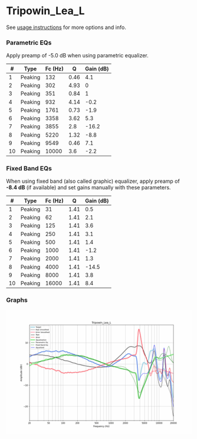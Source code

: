 # Tripowin_Lea_L
See [usage instructions](https://github.com/jaakkopasanen/AutoEq#usage) for more options and info.

### Parametric EQs
Apply preamp of -5.0 dB when using parametric equalizer.

|   # | Type    |   Fc (Hz) |    Q |   Gain (dB) |
|-----|---------|-----------|------|-------------|
|   1 | Peaking |       132 | 0.46 |         4.1 |
|   2 | Peaking |       302 | 4.93 |         0   |
|   3 | Peaking |       351 | 0.84 |         1   |
|   4 | Peaking |       932 | 4.14 |        -0.2 |
|   5 | Peaking |      1761 | 0.73 |        -1.9 |
|   6 | Peaking |      3358 | 3.62 |         5.3 |
|   7 | Peaking |      3855 | 2.8  |       -16.2 |
|   8 | Peaking |      5220 | 1.32 |        -8.8 |
|   9 | Peaking |      9549 | 0.46 |         7.1 |
|  10 | Peaking |     10000 | 3.6  |        -2.2 |

### Fixed Band EQs
When using fixed band (also called graphic) equalizer, apply preamp of **-8.4 dB** (if available) and set gains manually with these parameters.

|   # | Type    |   Fc (Hz) |    Q |   Gain (dB) |
|-----|---------|-----------|------|-------------|
|   1 | Peaking |        31 | 1.41 |         0.5 |
|   2 | Peaking |        62 | 1.41 |         2.1 |
|   3 | Peaking |       125 | 1.41 |         3.6 |
|   4 | Peaking |       250 | 1.41 |         3.1 |
|   5 | Peaking |       500 | 1.41 |         1.4 |
|   6 | Peaking |      1000 | 1.41 |        -1.2 |
|   7 | Peaking |      2000 | 1.41 |         1.3 |
|   8 | Peaking |      4000 | 1.41 |       -14.5 |
|   9 | Peaking |      8000 | 1.41 |         3.8 |
|  10 | Peaking |     16000 | 1.41 |         8.4 |

### Graphs
![](./Tripowin_Lea_L.png)
